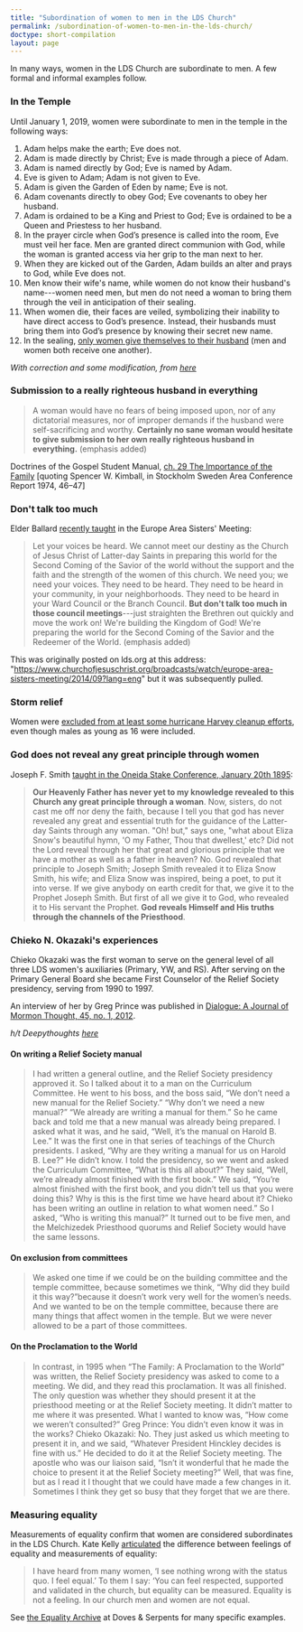 ```yaml
---
title: "Subordination of women to men in the LDS Church"
permalink: /subordination-of-women-to-men-in-the-lds-church/
doctype: short-compilation
layout: page
---
```


In many ways, women in the LDS Church are subordinate to men.  A few formal and informal examples follow.

### In the Temple

Until January 1, 2019, women were subordinate to men in the temple in the following ways:

1. Adam helps make the earth; Eve does not.
2. Adam is made directly by Christ; Eve is made through a piece of Adam.
3. Adam is named directly by God; Eve is named by Adam.
4. Eve is given to Adam; Adam is not given to Eve.
5. Adam is given the Garden of Eden by name; Eve is not.
6. Adam covenants directly to obey God; Eve covenants to obey her husband.
7. Adam is ordained to be a King and Priest to God; Eve is ordained to be a Queen and Priestess to her husband.
8. In the prayer circle when God’s presence is called into the room, Eve must veil her face.  Men are granted direct communion with God, while the woman is granted access via her grip to the man next to her.
9. When they are kicked out of the Garden, Adam builds an alter and prays to God, while Eve does not.
10. Men know their wife's name, while women do not know their husband's name---women need men, but men do not need a woman to bring them through the veil in anticipation of their sealing.
11. When women die, their faces are veiled, symbolizing their inability to have direct access to God’s presence. Instead, their husbands must bring them into God’s presence by knowing their secret new name.
12. In the sealing, [only women give themselves to their husband](https://www.quora.com/What-are-the-covenants-that-are-made-in-a-Mormon-temple) (men and women both receive one another).

*With correction and some modification, from [here](http://exmormon.org/phorum/read.php?2,1305696,1305696,quote=1)*

### Submission to a really righteous husband in everything

> A woman would have no fears of being imposed upon, nor of any dictatorial measures, nor of improper demands if the husband were self-sacrificing and worthy. **Certainly no sane woman would hesitate to give submission to her own really righteous husband in everything.** (emphasis added)

Doctrines of the Gospel Student Manual, [ch. 29 The Importance of the Family](https://www.churchofjesuschrist.org/manual/doctrines-of-the-gospel-student-manual/chapter-29-the-importance-of-the-family?lang=eng) [quoting Spencer W. Kimball, in Stockholm Sweden Area Conference Report 1974, 46–47]

### Don't talk too much

Elder Ballard [recently taught](https://www.youtube.com/watch?v=WSWPrzICnlQ) in the Europe Area Sisters' Meeting:

> Let your voices be heard.  We cannot meet our destiny as the Church of Jesus Christ of Latter-day Saints in preparing this world for the Second Coming of the Savior of the world without the support and the faith and the strength of the women of this church.  We need you; we need your voices.  They need to be heard. They need to be heard in your community, in your neighborhoods.  They need to be heard in your Ward Council or the Branch Council.  **But don't talk too much in those council meetings**---just straighten the Brethren out quickly and move the work on!  We're building the Kingdom of God!  We're preparing the world for the Second Coming of the Savior and the Redeemer of the World. (emphasis added)

This was originally posted on lds.org at this address: "https://www.churchofjesuschrist.org/broadcasts/watch/europe-area-sisters-meeting/2014/09?lang=eng" but it was subsequently pulled.

### Storm relief

Women were [excluded from at least some hurricane Harvey cleanup efforts](https://www.reddit.com/r/exmormon/comments/6wrq0b/women_not_welcome/), even though males as young as 16 were included.

### God does not reveal any great principle through women

Joseph F. Smith [taught in the Oneida Stake Conference, January 20th 1895](https://books.google.com/books?id=ombUAAAAMAAJ&pg=PA257&lpg=PA259#v=onepage&q&f=false):

> **Our Heavenly Father has never yet to my knowledge revealed to this Church any great principle through a woman**. Now, sisters, do not cast me off nor deny the faith, because I tell you that god has never revealed any great and essential truth for the guidance of the Latter-day Saints through any woman. "Oh! but," says one, "what about Eliza Snow's beautiful hymn, 'O my Father, Thou that dwellest,' etc? Did not the Lord reveal through her that great and glorious principle that we have a mother as well as a father in heaven? No. God revealed that principle to Joseph Smith; Joseph Smith revealed it to Eliza Snow Smith, his wife; and Eliza Snow was inspired, being a poet, to put it into verse. If we give anybody on earth credit for that, we give it to the Prophet Joseph Smith. But first of all we give it to God, who revealed it to His servant the Prophet. **God reveals Himself and His truths through the channels of the Priesthood**.

### Chieko N. Okazaki's experiences

Chieko Okazaki was the first woman to serve on the general level of all three LDS women's auxiliaries (Primary, YW, and RS).  After serving on the Primary General Board she became First Counselor of the Relief Society presidency, serving from 1990 to 1997.

An interview of her by Greg Prince was published in [Dialogue: A Journal of Mormon Thought, 45, no. 1, 2012](https://www.dialoguejournal.com/wp-content/uploads/sbi/articles/Dialogue_V45N01_CO.pdf#23).

*h/t Deepythoughts [here](https://www.reddit.com/r/exmormon/comments/a0dgqw/searching_for_ostracizing_quotes_toward_women/)*

#### On writing a Relief Society manual

> I had written a general outline, and the Relief Society presidency approved it. So I talked about it to a man on the Curriculum Committee. He went to his boss, and the boss said, “We don’t need a new manual for the Relief Society.” “Why don’t we need a new manual?” “We already are writing a manual for them.” So he came back and told me that a new manual was already being prepared. I asked what it was, and he said, “Well, it’s the manual on Harold B. Lee.” It was the first one in that series of teachings of the Church presidents. I asked, “Why are they writing a manual for us on Harold B. Lee?” He didn’t know. I told the presidency, so we went and asked the Curriculum Committee, “What is this all about?” They said, “Well, we’re already almost finished with the first book.” We said, “You’re almost finished with the first book, and you didn’t tell us that you were doing this? Why is this is the first time we have heard about it? Chieko has been writing an outline in relation to what women need.” So I asked, “Who is writing this manual?” It turned out to be five men, and the Melchizedek Priesthood quorums and Relief Society would have the same lessons.

#### On exclusion from committees

> We asked one time if we could be on the building committee and the temple committee, because sometimes we think, “Why did they build it this way?”because it doesn’t work very well for the women’s needs. And we wanted to be on the temple committee, because there are many things that affect women in the temple. But we were never allowed to be a part of those committees.

#### On the Proclamation to the World

> In contrast, in 1995 when “The Family: A Proclamation to the World” was written, the Relief Society presidency was asked to come to a meeting. We did, and they read this proclamation. It was all finished. The only question was whether they should present it at the priesthood meeting or at the Relief Society meeting. It didn’t matter to me where it was presented. What I wanted to know was, “How come we weren’t consulted?” Greg Prince: You didn’t even know it was in the works? Chieko Okazaki: No. They just asked us which meeting to present it in, and we said, “Whatever President Hinckley decides is fine with us.” He decided to do it at the Relief Society meeting. The apostle who was our liaison said, “Isn’t it wonderful that he made the choice to present it at the Relief Society meeting?” Well, that was fine, but as I read it I thought that we could have made a few changes in it. Sometimes I think they get so busy that they forget that we are there.

### Measuring equality

Measurements of equality confirm that women are considered subordinates in the LDS Church.  Kate Kelly [articulated](https://web.archive.org/web/20180909191849/http://www.dovesandserpents.org/wp/2013/10/equality-is-not-a-feeling/) the difference between feelings of equality and measurements of equality:

> I have heard from many women, ‘I see nothing wrong with the status quo. I feel equal.’ To them I say: ‘You can feel respected, supported and validated in the church, but equality can be measured. Equality is not a feeling. In our church men and women are not equal.

See [the Equality Archive](https://web.archive.org/web/20230325233324/http://www.dovesandserpents.org/wp/category/columns/equality-is-not-feeling/) at Doves & Serpents for many specific examples.
